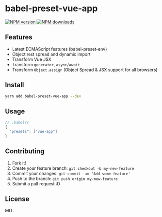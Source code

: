 # babel-preset-vue-app

[![NPM version](https://img.shields.io/npm/v/babel-preset-vue-app.svg?style=flat)](https://npmjs.com/package/babel-preset-vue-app) [![NPM downloads](https://img.shields.io/npm/dm/babel-preset-vue-app.svg?style=flat)](https://npmjs.com/package/babel-preset-vue-app)

## Features

- Latest ECMAScript features (babel-preset-env)
- Object rest spread and dynamic import 
- Transform Vue JSX
- Transform `generator`, `async/await`
- Transform `Object.assign` (Object Spread & JSX support for all browsers)

## Install

```bash
yarn add babel-preset-vue-app --dev
```

## Usage

```js
// .babelrc
{
  "presets": ["vue-app"]
}
```

## Contributing

1. Fork it!
2. Create your feature branch: `git checkout -b my-new-feature`
3. Commit your changes: `git commit -am 'Add some feature'`
4. Push to the branch: `git push origin my-new-feature`
5. Submit a pull request :D


## License

MIT.
